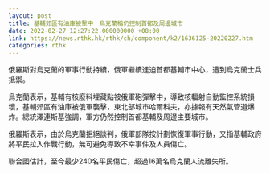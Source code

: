 ```yaml
---
layout: post
title: 基輔郊區有油庫被擊中　烏克蘭稱仍控制首都及周邊城市
date: 2022-02-27 12:27:22.000000000 +08:00
link: https://news.rthk.hk/rthk/ch/component/k2/1636125-20220227.htm
categories: rthk
---
```


俄羅斯對烏克蘭的軍事行動持續，俄軍繼續進迫首都基輔市中心，遭到烏克蘭士兵抵禦。

烏克蘭表示，基輔有核廢料埋藏點被俄軍砲彈擊中，導致核輻射自動監控系統損壞，基輔郊區有油庫被俄軍襲擊，東北部城市哈爾科夫，亦據報有天然氣管道爆炸。總統澤連斯基強調，軍方仍然控制首都基輔及周邊主要城市。

俄羅斯表示，由於烏克蘭拒絕談判，俄軍部隊按計劃恢復軍事行動，又指基輔政府將平民拉入作戰行動，無可避免導致不幸事件及人員傷亡。

聯合國估計，至今最少240名平民傷亡，超過16萬名烏克蘭人流離失所。

